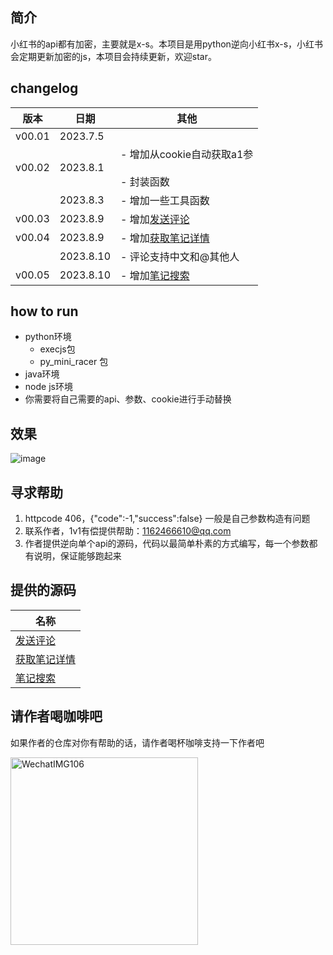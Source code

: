 ## 简介
小红书的api都有加密，主要就是x-s。本项目是用python逆向小红书x-s，小红书会定期更新加密的js，本项目会持续更新，欢迎star。

## changelog

| 版本     | 日期       | 其他                                   |
| ------ | -------- | ------------------------------------ |
| v00.01 | 2023.7.5 |                                      |
| v00.02 | 2023.8.1 | - 增加从cookie自动获取a1参<br/>  <br/>- 封装函数 |
|        |  2023.8.3 | - 增加一些工具函数                  |
|  v00.03      |  2023.8.9 | - 增加[发送评论](https://github.com/wang-zhiyang/xhscrawl/blob/main/service/comment.md)                   |
|  v00.04      |  2023.8.9 | - 增加[获取笔记详情](https://github.com/wang-zhiyang/xhscrawl/blob/main/service/note_detail.md)                   |
|        |  2023.8.10 | - 评论支持中文和@其他人                  |
|   v00.05     |  2023.8.10 | - 增加[笔记搜索](https://github.com/submato/xhscrawl/blob/main/service/search.md)                  |



## how to run
- python环境
  - execjs包
  - py_mini_racer 包
- java环境
- node js环境
- 你需要将自己需要的api、参数、cookie进行手动替换

## 效果
![image](https://github.com/wang-zhiyang/xhscrawl/assets/55040284/45c9d9cb-4017-4c47-81a5-2e896ca65ed7)

## 寻求帮助
  1. httpcode 406，{"code":-1,"success":false} 一般是自己参数构造有问题
  2. 联系作者，1v1有偿提供帮助：1162466610@qq.com
  3. 作者提供逆向单个api的源码，代码以最简单朴素的方式编写，每一个参数都有说明，保证能够跑起来

## 提供的源码

| 名称    | 
| ------------------------------------ |
|[发送评论](https://github.com/wang-zhiyang/xhscrawl/blob/main/service/comment.md)                   |
| [获取笔记详情](https://github.com/wang-zhiyang/xhscrawl/blob/main/service/note_detail.md)    |
| [笔记搜索](https://github.com/submato/xhscrawl/blob/main/service/search.md)                  |


## 请作者喝咖啡吧
如果作者的仓库对你有帮助的话，请作者喝杯咖啡支持一下作者吧

<img title="" src="https://github.com/wang-zhiyang/xhscrawl/assets/55040284/89bb6534-5e74-44bb-b728-dc771fe9f2b1" alt="WechatIMG106" width="300">
